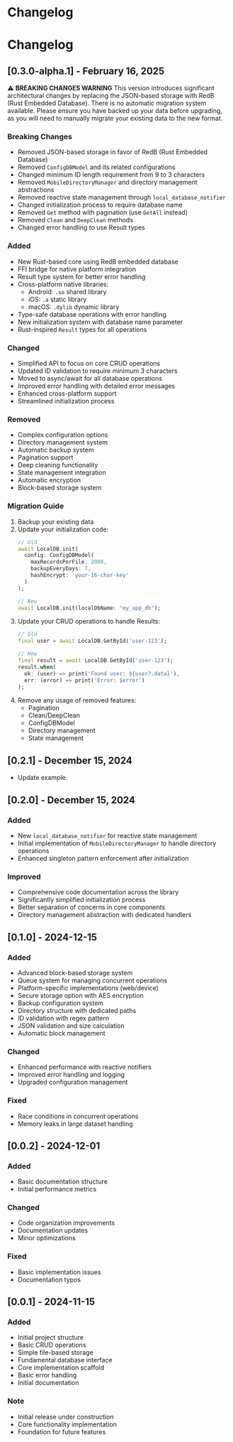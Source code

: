 # Changelog

# Changelog

## [0.3.0-alpha.1] - February 16, 2025

⚠️ **BREAKING CHANGES WARNING**
This version introduces significant architectural changes by replacing the JSON-based storage with RedB (Rust Embedded Database). There is no automatic migration system available. Please ensure you have backed up your data before upgrading, as you will need to manually migrate your existing data to the new format.

### Breaking Changes
- Removed JSON-based storage in favor of RedB (Rust Embedded Database)
- Removed `ConfigDBModel` and its related configurations
- Changed minimum ID length requirement from 9 to 3 characters
- Removed `MobileDirectoryManager` and directory management abstractions
- Removed reactive state management through `local_database_notifier`
- Changed initialization process to require database name
- Removed `Get` method with pagination (use `GetAll` instead)
- Removed `Clean` and `DeepClean` methods
- Changed error handling to use Result types

### Added
- New Rust-based core using RedB embedded database
- FFI bridge for native platform integration
- Result type system for better error handling
- Cross-platform native libraries:
    - Android: `.so` shared library
    - iOS: `.a` static library
    - macOS: `.dylib` dynamic library
- Type-safe database operations with error handling
- New initialization system with database name parameter
- Rust-inspired `Result` types for all operations

### Changed
- Simplified API to focus on core CRUD operations
- Updated ID validation to require minimum 3 characters
- Moved to async/await for all database operations
- Improved error handling with detailed error messages
- Enhanced cross-platform support
- Streamlined initialization process

### Removed
- Complex configuration options
- Directory management system
- Automatic backup system
- Pagination support
- Deep cleaning functionality
- State management integration
- Automatic encryption
- Block-based storage system

### Migration Guide
1. Backup your existing data
2. Update your initialization code:
   ```dart
   // Old
   await LocalDB.init(
     config: ConfigDBModel(
       maxRecordsPerFile: 2000,
       backupEveryDays: 7,
       hashEncrypt: 'your-16-char-key'
     )
   );

   // New
   await LocalDB.init(localDbName: "my_app_db");
   ```
3. Update your CRUD operations to handle Results:
   ```dart
   // Old
   final user = await LocalDB.GetById('user-123');
   
   // New
   final result = await LocalDB.GetById('user-123');
   result.when(
     ok: (user) => print('Found user: ${user?.data}'),
     err: (error) => print('Error: $error')
   );
   ```
4. Remove any usage of removed features:
    - Pagination
    - Clean/DeepClean
    - ConfigDBModel
    - Directory management
    - State management

## [0.2.1] - December 15, 2024
- Update example.

## [0.2.0] - December 15, 2024

### Added
- New `local_database_notifier` for reactive state management
- Initial implementation of `MobileDirectoryManager` to handle directory operations
- Enhanced singleton pattern enforcement after initialization

### Improved
- Comprehensive code documentation across the library
- Significantly simplified initialization process
- Better separation of concerns in core components
- Directory management abstraction with dedicated handlers

## [0.1.0] - 2024-12-15
### Added
- Advanced block-based storage system
- Queue system for managing concurrent operations
- Platform-specific implementations (web/device)
- Secure storage option with AES encryption
- Backup configuration system
- Directory structure with dedicated paths
- ID validation with regex pattern
- JSON validation and size calculation
- Automatic block management

### Changed
- Enhanced performance with reactive notifiers
- Improved error handling and logging
- Upgraded configuration management

### Fixed
- Race conditions in concurrent operations
- Memory leaks in large dataset handling

## [0.0.2] - 2024-12-01
### Added
- Basic documentation structure
- Initial performance metrics

### Changed
- Code organization improvements
- Documentation updates
- Minor optimizations

### Fixed
- Basic implementation issues
- Documentation typos

## [0.0.1] - 2024-11-15
### Added
- Initial project structure
- Basic CRUD operations
- Simple file-based storage
- Fundamental database interface
- Core implementation scaffold
- Basic error handling
- Initial documentation

### Note
- Initial release under construction
- Core functionality implementation
- Foundation for future features

